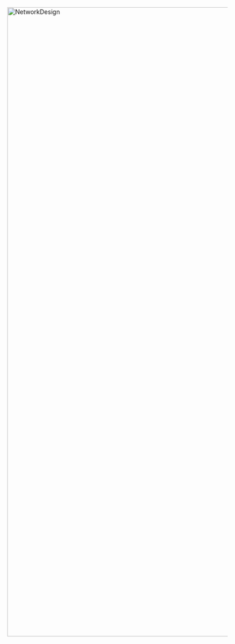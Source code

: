 


<img width="1440" alt="NetworkDesign" src="https://github.com/Vladikslk/Vladikslk/assets/150304062/c24c3191-ea47-4246-86eb-851e9667d037">
